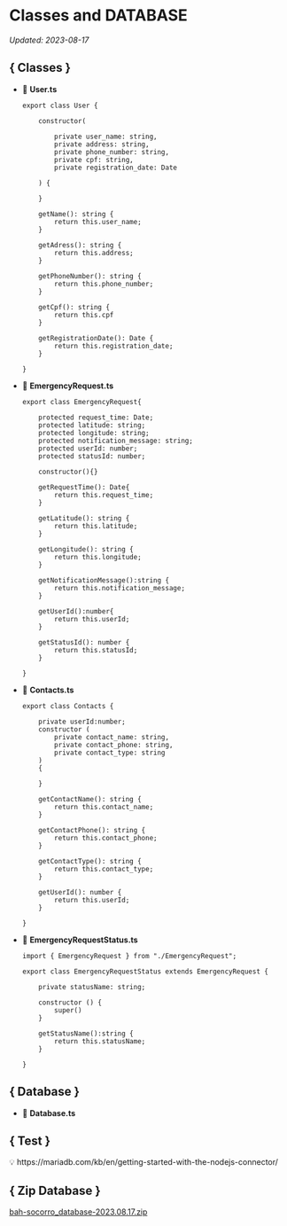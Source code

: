 # Classes and DATABASE

*Updated: 2023-08-17*

## { Classes }

- 📁 **User.ts**
    
    ```tsx
    export class User {
    
        constructor(
    
            private user_name: string,
            private address: string,
            private phone_number: string,
            private cpf: string,
            private registration_date: Date
    
        ) {
    
        }
    
        getName(): string {
            return this.user_name;
        }
    
        getAdress(): string {
            return this.address;
        }
    
        getPhoneNumber(): string {
            return this.phone_number;
        }
    
        getCpf(): string {
            return this.cpf
        }
    
        getRegistrationDate(): Date {
            return this.registration_date;
        }
    
    }
    ```
    
- 📁 **EmergencyRequest.ts**
    
    ```tsx
    export class EmergencyRequest{
    
        protected request_time: Date; 
        protected latitude: string; 
        protected longitude: string;
        protected notification_message: string; 
        protected userId: number; 
        protected statusId: number; 
    
        constructor(){}
    
        getRequestTime(): Date{
            return this.request_time; 
        }
    
        getLatitude(): string {
            return this.latitude; 
        }
    
        getLongitude(): string {
            return this.longitude; 
        }
    
        getNotificationMessage():string {
            return this.notification_message;
        }
    
        getUserId():number{
            return this.userId; 
        }
    
        getStatusId(): number {
            return this.statusId;
        }
    
    }
    ```
    
- 📁 **Contacts.ts**
    
    ```tsx
    export class Contacts { 
    
        private userId:number; 
        constructor (
            private contact_name: string, 
            private contact_phone: string, 
            private contact_type: string
        )
        {
    
        }
    
        getContactName(): string {
            return this.contact_name;
        }
    
        getContactPhone(): string { 
            return this.contact_phone; 
        }
    
        getContactType(): string {
            return this.contact_type; 
        }
    
        getUserId(): number {
            return this.userId; 
        }
        
    }
    ```
    
- 📁 **EmergencyRequestStatus.ts**
    
    ```tsx
    import { EmergencyRequest } from "./EmergencyRequest";
    
    export class EmergencyRequestStatus extends EmergencyRequest {
    
        private statusName: string; 
    
        constructor () {
            super()
        }
    
        getStatusName():string {
            return this.statusName; 
        }
    
    }
    ```
    

## { Database }

- 📁 **Database.ts**

## { Test }

<aside>
💡 https://mariadb.com/kb/en/getting-started-with-the-nodejs-connector/

</aside>

## { Zip Database }

[bah-socorro_database-2023.08.17.zip](Classes%20and%20DATABASE%20606c87f2b6cf4265846d861651784383/bah-socorro_database-2023.08.17.zip)
